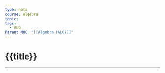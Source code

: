 ```yaml
---
type: nota
course: Algebra
topic: 
tags:
  - ALG
Parent MOC: "[[Algebra (ALG)]]"
---
```


# {{title}}
---

